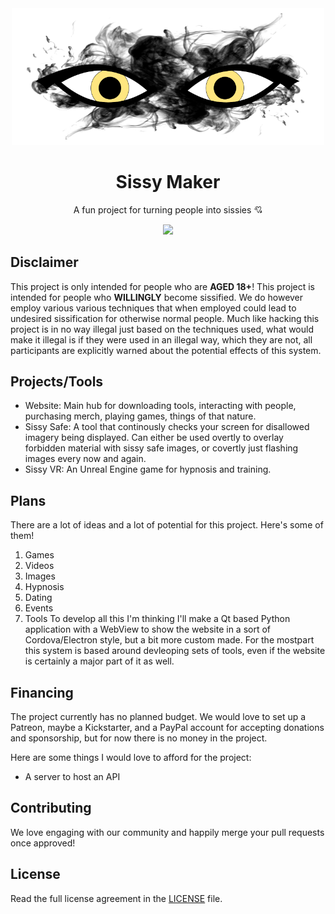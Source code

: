 <div align="center">
<img src="banner.png" width="500">
     
# Sissy Maker
A fun project for turning people into sissies 💘

<img src="https://img.shields.io/reddit/subreddit-subscribers/SissyEnterprises?style=for-the-badge">
</div>

## Disclaimer
This project is only intended for people who are **AGED 18+**! This project is intended for people who **WILLINGLY** become sissified. We do however employ various various techniques that when employed could lead to undesired sissification for otherwise normal people. Much like hacking this project is in no way illegal just based on the techniques used, what would make it illegal is if they were used in an illegal way, which they are not,  all participants are explicitly warned about the potential effects of this system.

## Projects/Tools
  - Website: Main hub for downloading tools, interacting with people, purchasing merch, playing games, things of that nature.
  - Sissy Safe: A tool that continously checks your screen for disallowed imagery being displayed. Can either be used overtly to overlay forbidden material with sissy safe images, or covertly just flashing images every now and again.
  - Sissy VR: An Unreal Engine game for hypnosis and training.

## Plans
There are a lot of ideas and a lot of potential for this project. Here's some of them!
  1. Games
  2. Videos
  3. Images
  4. Hypnosis
  5. Dating
  6. Events
  7. Tools
To develop all this I'm thinking I'll make a Qt based Python application with a WebView to show the website in a sort of Cordova/Electron style, but a bit more custom made. For the mostpart this system is based around devleoping sets of tools, even if the website is certainly a major part of it as well.

## Financing
The project currently has no planned budget. We would love to set up a Patreon, maybe a Kickstarter, and a PayPal account for accepting donations and sponsorship, but for now there is no money in the project.

Here are some things I would love to afford for the project:
  - A server to host an API

## Contributing
We love engaging with our community and happily merge your pull requests once approved!

## License
Read the full license agreement in the [LICENSE](LICENSE) file.
